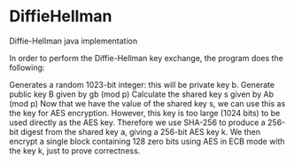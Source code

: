 DiffieHellman
=============

Diffie-Hellman java implementation


In order to perform the Diffie-Hellman key exchange, the program does the following:

Generates a random 1023-bit integer: this will be private key b.
Generate public key B given by gb (mod p)
Calculate the shared key s given by Ab (mod p)
Now that we have the value of the shared key s, we can use this as the key for AES encryption. 
However, this key is too large (1024 bits) to be used directly as the AES key.
Therefore we use SHA-256 to produce a 256-bit digest from the shared key a, giving a 256-bit AES key k. 
We then encrypt a single block containing 128 zero bits using AES in ECB mode with the key k, just to prove correctness.

